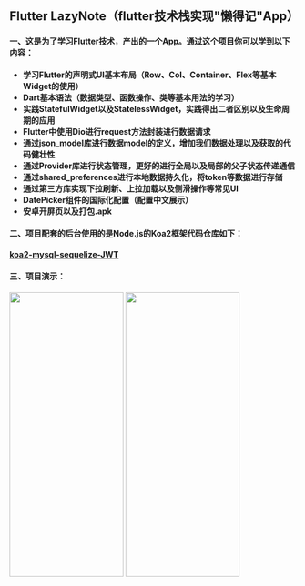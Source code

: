 ## Flutter LazyNote（flutter技术栈实现"懒得记"App）
#### 一、这是为了学习Flutter技术，产出的一个App。通过这个项目你可以学到以下内容：
- **学习Flutter的声明式UI基本布局（Row、Col、Container、Flex等基本Widget的使用）**
- **Dart基本语法（数据类型、函数操作、类等基本用法的学习）**
- **实践StatefulWidget以及StatelessWidget，实践得出二者区别以及生命周期的应用**
- **Flutter中使用Dio进行request方法封装进行数据请求**
- **通过json_model库进行数据model的定义，增加我们数据处理以及获取的代码健壮性**
- **通过Provider库进行状态管理，更好的进行全局以及局部的父子状态传递通信**
- **通过shared_preferences进行本地数据持久化，将token等数据进行存储**
- **通过第三方库实现下拉刷新、上拉加载以及侧滑操作等常见UI**
- **DatePicker组件的国际化配置（配置中文展示）**
- **安卓开屏页以及打包.apk**

#### 二、项目配套的后台使用的是Node.js的Koa2框架代码仓库如下：
**[koa2-mysql-sequelize-JWT](https://github.com/ruralist-siyi/koa2-mysql-sequelize-JWT)**

#### 三、项目演示：
 <img src="https://github.com/ruralist-siyi/flutter-lazyNote/blob/master/images/flutter-gif1.gif" width="200" height="500"/>               <img src="https://github.com/ruralist-siyi/flutter-lazyNote/blob/master/images/flutter-gif2.gif" width="200" height="500"/>
